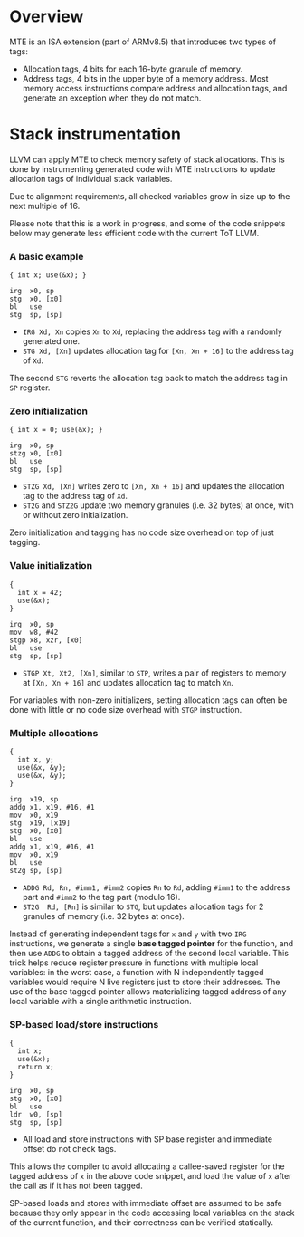 # Overview
MTE is an ISA extension (part of ARMv8.5) that introduces two types of tags:
* Allocation tags, 4 bits for each 16-byte granule of memory.
* Address tags, 4 bits in the upper byte of a memory address.
Most memory access instructions compare address and allocation tags, and generate an exception when they do not match.

# Stack instrumentation

LLVM can apply MTE to check memory safety of stack allocations. This is done by instrumenting generated code with MTE instructions to update allocation tags of individual stack variables.

Due to alignment requirements, all checked variables grow in size up to the next multiple of 16.

Please note that this is a work in progress, and some of the code snippets below may generate less efficient code with the current ToT LLVM.

### A basic example

`{ int x; use(&x); }`

    irg  x0, sp
    stg  x0, [x0]
    bl   use
    stg  sp, [sp]

- `IRG Xd, Xn` copies `Xn` to `Xd`, replacing the address tag with a randomly generated one.
- `STG Xd, [Xn]` updates allocation tag for `[Xn, Xn + 16]` to the address tag of `Xd`.

The second `STG` reverts the allocation tag back to match the address tag in `SP` register.

### Zero initialization

`{ int x = 0; use(&x); }`

    irg  x0, sp
    stzg x0, [x0]
    bl   use
    stg  sp, [sp]

- `STZG Xd, [Xn]` writes zero to `[Xn, Xn + 16]` and updates the allocation tag to the address tag of `Xd`.
- `ST2G` and `STZ2G` update two memory granules (i.e. 32 bytes) at once, with or without zero initialization.

Zero initialization and tagging has no code size overhead on top of just tagging.

### Value initialization

    {
      int x = 42;
      use(&x);
    }

    irg  x0, sp
    mov  w8, #42
    stgp x8, xzr, [x0]
    bl   use
    stg  sp, [sp]

- `STGP Xt, Xt2, [Xn]`, similar to `STP`, writes a pair of registers to memory at `[Xn, Xn + 16]` and updates allocation tag to match `Xn`.

For variables with non-zero initializers, setting allocation tags can often be done with little or no code size overhead with `STGP` instruction.

### Multiple allocations

    {
      int x, y;
      use(&x, &y);
      use(&x, &y);
    }

    irg  x19, sp
    addg x1, x19, #16, #1
    mov  x0, x19
    stg  x19, [x19]
    stg  x0, [x0]
    bl   use
    addg x1, x19, #16, #1
    mov  x0, x19
    bl   use
    st2g sp, [sp]

- `ADDG Rd, Rn, #imm1, #imm2` copies `Rn` to `Rd`, adding `#imm1` to the address part and `#imm2` to the tag part (modulo 16).
- `ST2G  Rd, [Rn]` is similar to `STG`, but updates allocation tags for 2 granules of memory (i.e. 32 bytes at once).

Instead of generating independent tags for `x` and `y` with two `IRG` instructions, we generate a single **base tagged pointer** for the function, and then use `ADDG` to obtain a tagged address of the second local variable. This trick helps reduce register pressure in functions with multiple local variables: in the worst case, a function with N independently tagged variables would require N live registers just to store their addresses. The use of the base tagged pointer allows materializing tagged address of any local variable with a single arithmetic instruction.


### SP-based load/store instructions

    {
      int x;
      use(&x);
      return x;
    }

    irg  x0, sp
    stg  x0, [x0]
    bl   use
    ldr  w0, [sp]
    stg  sp, [sp]

- All load and store instructions with SP base register and immediate offset do not check tags.

This allows the compiler to avoid allocating a callee-saved register for the tagged address of `x` in the above code snippet, and load the value of `x` after the call as if it has not been tagged.

SP-based loads and stores with immediate offset are assumed to be safe because they only appear in the code accessing local variables on the stack of the current function, and their correctness can be verified statically.
